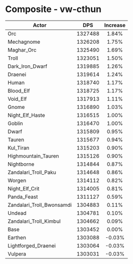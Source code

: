 # Composite - vw-cthun
| Actor | DPS | Increase |
|---|:---:|:---:|
|Orc|1327488|1.84%|
|Mechagnome|1326208|1.75%|
|Maghar_Orc|1325490|1.69%|
|Troll|1323051|1.50%|
|Dark_Iron_Dwarf|1319885|1.26%|
|Draenei|1319614|1.24%|
|Human|1318740|1.17%|
|Blood_Elf|1318725|1.17%|
|Void_Elf|1317913|1.11%|
|Gnome|1316890|1.03%|
|Night_Elf_Haste|1316515|1.00%|
|Goblin|1316470|1.00%|
|Dwarf|1315809|0.95%|
|Tauren|1315677|0.94%|
|Kul_Tiran|1315203|0.90%|
|Highmountain_Tauren|1315126|0.90%|
|Nightborne|1314844|0.87%|
|Zandalari_Troll_Paku|1314648|0.86%|
|Worgen|1314112|0.82%|
|Night_Elf_Crit|1314005|0.81%|
|Panda_Feast|1311127|0.59%|
|Zandalari_Troll_Bwonsamdi|1304883|0.11%|
|Undead|1304781|0.10%|
|Zandalari_Troll_Kimbul|1304662|0.09%|
|Base|1303452|0.00%|
|Earthen|1303088|-0.03%|
|Lightforged_Draenei|1303064|-0.03%|
|Vulpera|1303031|-0.03%|
